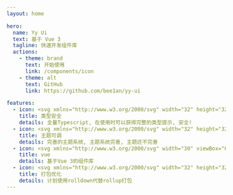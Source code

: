 ```yaml
---
layout: home

hero:
  name: Yy Ui
  text: 基于 Vue 3
  tagline: 快速开发组件库
  actions:
    - theme: brand
      text: 开始使用
      link: /components/icon
    - theme: alt
      text: GitHub
      link: https://github.com/bee1an/yy-ui

features:
  - icon: <svg xmlns="http://www.w3.org/2000/svg" width="32" height="32" viewBox="0 0 24 24" fill="none" stroke="#56c878" stroke-width="1.5" stroke-linecap="round" stroke-linejoin="round" class="lucide lucide-shield-icon lucide-shield"><path d="M20 13c0 5-3.5 7.5-7.66 8.95a1 1 0 0 1-.67-.01C7.5 20.5 4 18 4 13V6a1 1 0 0 1 1-1c2 0 4.5-1.2 6.24-2.72a1.17 1.17 0 0 1 1.52 0C14.51 3.81 17 5 19 5a1 1 0 0 1 1 1z"/></svg>
    title: 类型安全
    details: 全量Typescript, 在使用时可以获得完整的类型提示, 安全!
  - icon: <svg xmlns="http://www.w3.org/2000/svg" width="32" height="32" viewBox="0 0 24 24" fill="none" stroke="#c85656" stroke-width="1.5" stroke-linecap="round" stroke-linejoin="round" class="lucide lucide-palette-icon lucide-palette"><path d="M12 22a1 1 0 0 1 0-20 10 9 0 0 1 10 9 5 5 0 0 1-5 5h-2.25a1.75 1.75 0 0 0-1.4 2.8l.3.4a1.75 1.75 0 0 1-1.4 2.8z"/><circle cx="13.5" cy="6.5" r=".5" fill="currentColor"/><circle cx="17.5" cy="10.5" r=".5" fill="currentColor"/><circle cx="6.5" cy="12.5" r=".5" fill="currentColor"/><circle cx="8.5" cy="7.5" r=".5" fill="currentColor"/></svg>
    title: 主题可调
    details: 完善的主题系统, 主题系统完善, 主题还不完善
  - icon: <svg xmlns="http://www.w3.org/2000/svg" width="30" viewBox="0 0 256 220.8"><path fill="#41B883" d="M204.8 0H256L128 220.8 0 0h97.92L128 51.2 157.44 0h47.36Z"></path><path fill="#41B883" d="m0 0 128 220.8L256 0h-51.2L128 132.48 50.56 0H0Z"></path><path fill="#35495E" d="M50.56 0 128 133.12 204.8 0h-47.36L128 51.2 97.92 0H50.56Z"></path></svg>
    title: vue
    details: 基于Vue 3的组件库
  - icon: <svg xmlns="http://www.w3.org/2000/svg" width="32" height="32" viewBox="0 0 24 24" fill="none" stroke="#dbcd33" stroke-width="1.5" stroke-linecap="round" stroke-linejoin="round" class="lucide lucide-cog-icon lucide-cog"><path d="M12 20a8 8 0 1 0 0-16 8 8 0 0 0 0 16Z"/><path d="M12 14a2 2 0 1 0 0-4 2 2 0 0 0 0 4Z"/><path d="M12 2v2"/><path d="M12 22v-2"/><path d="m17 20.66-1-1.73"/><path d="M11 10.27 7 3.34"/><path d="m20.66 17-1.73-1"/><path d="m3.34 7 1.73 1"/><path d="M14 12h8"/><path d="M2 12h2"/><path d="m20.66 7-1.73 1"/><path d="m3.34 17 1.73-1"/><path d="m17 3.34-1 1.73"/><path d="m11 13.73-4 6.93"/></svg>
    title: 打包优化
    details: 计划使用rolldown代替rollup打包
---
```

